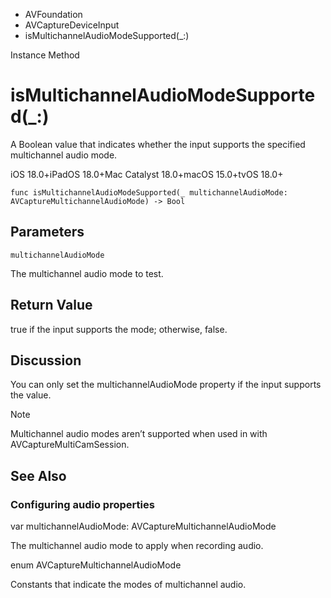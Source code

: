 

- AVFoundation
- AVCaptureDeviceInput
-  isMultichannelAudioModeSupported(\_:) 

Instance Method

# isMultichannelAudioModeSupported(\_:)

A Boolean value that indicates whether the input supports the specified multichannel audio mode.

iOS 18.0+iPadOS 18.0+Mac Catalyst 18.0+macOS 15.0+tvOS 18.0+

``` source
func isMultichannelAudioModeSupported(_ multichannelAudioMode: AVCaptureMultichannelAudioMode) -> Bool
```

## Parameters 

`multichannelAudioMode`  

The multichannel audio mode to test.

## Return Value

true if the input supports the mode; otherwise, false.

## Discussion

You can only set the multichannelAudioMode property if the input supports the value.

Note

Multichannel audio modes aren’t supported when used in with AVCaptureMultiCamSession.

## See Also

### Configuring audio properties

var multichannelAudioMode: AVCaptureMultichannelAudioMode

The multichannel audio mode to apply when recording audio.

enum AVCaptureMultichannelAudioMode

Constants that indicate the modes of multichannel audio.

